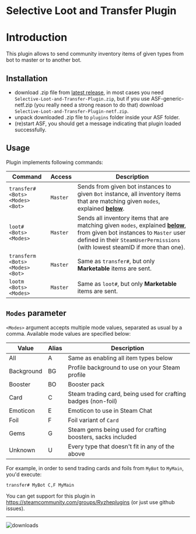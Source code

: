 # Selective Loot and Transfer Plugin

# Introduction
This plugin allows to send community inventory items of given types from bot to master or to another bot.

## Installation
- download .zip file from [latest release](https://github.com/Rudokhvist/Selective-Loot-and-Transfer-Plugin/releases/latest), in most cases you need `Selective-Loot-and-Transfer-Plugin.zip`, but if you use ASF-generic-netf.zip (you really need a strong reason to do that) download `Selective-Loot-and-Transfer-Plugin-netf.zip`.
- unpack downloaded .zip file to `plugins` folder inside your ASF folder.
- (re)start ASF, you should get a message indicating that plugin loaded successfully. 

## Usage
Plugin implements following commands:

Command | Access | Description
--- | --- | ---
`transfer# <Bots> <Modes> <Bot>` | `Master` | Sends from given bot instances to given `Bot` instance, all inventory items that are matching given `modes`, explained **[below](#modes-parameter)**.
`loot# <Bots> <Modes>` | `Master` | Sends all inventory items that are matching given `modes`, explained **[below](#modes-parameter)**, from given bot instances to `Master` user defined in their `SteamUserPermissions` (with lowest steamID if more than one).
`transferm <Bots> <Modes> <Bot>` | `Master` | Same as `transfer#`, but only **Marketable** items are sent.
`lootm <Bots> <Modes>` | `Master` | Same as `loot#`, but only **Marketable** items are sent.

## `Modes` parameter

`<Modes>` argument accepts multiple mode values, separated as usual by a comma. Available mode values are specified below:

Value | Alias | Description
--- | --- | ---
All | A | Same as enabling all item types below
Background | BG | Profile background to use on your Steam profile
Booster | BO | Booster pack
Card | C | Steam trading card, being used for crafting badges (non-foil)
Emoticon | E | Emoticon to use in Steam Chat
Foil | F | Foil variant of `Card`
Gems | G | Steam gems being used for crafting boosters, sacks included
Unknown | U | Every type that doesn't fit in any of the above

For example, in order to send trading cards and foils from `MyBot` to `MyMain`, you'd execute:

`transfer# MyBot C,F MyMain`

You can get support for this plugin in https://steamcommunity.com/groups/Ryzheplugins (or just use github issues).

---

![downloads](https://img.shields.io/github/downloads/Rudokhvist/Selective-Loot-and-Transfer-Plugin/total.svg?style=social)
